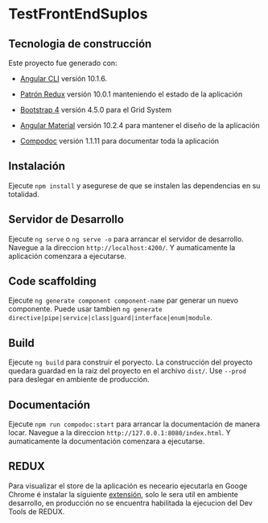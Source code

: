 # TestFrontEndSuplos
## Tecnologia de construcción

Este proyecto fue generado con:

- [Angular CLI](https://github.com/angular/angular-cli) versión 10.1.6.

- [Patrón Redux](https://ngrx.io/) versión 10.0.1 manteniendo el estado de la aplicación

- [Bootstrap 4](https://getbootstrap.com/) versión 4.5.0 para el Grid System

- [Angular Material](https://material.angular.io/) versión 10.2.4 para mantener el diseño de la aplicación

- [Compodoc](https://compodoc.app/) versión 1.1.11 para documentar toda la aplicación

## Instalación

Ejecute `npm install` y asegurese de que se instalen las dependencias en su totalidad.

## Servidor de Desarrollo

Ejecute `ng serve` o `ng serve -o` para arrancar el servidor de desarrollo. Navegue a la direccion `http://localhost:4200/`. Y aumaticamente la aplicación comenzara a ejecutarse.

## Code scaffolding

Ejecute `ng generate component component-name` par generar un nuevo componente. Puede usar tambien `ng generate directive|pipe|service|class|guard|interface|enum|module`.

## Build

Ejecute `ng build` para construir el poryecto. La construcción del proyecto quedara guardad en la raiz del proyecto en el archivo `dist/`. Use `--prod` para deslegar en ambiente de producción.

## Documentación

Ejecute `npm run compodoc:start` para arrancar la documentación de manera locar. Navegue a la direccion `http://127.0.0.1:8080/index.html`. Y aumaticamente la documentación comenzara a ejecutarse.

## REDUX

Para visualizar el store de la aplicación es neceario ejecutarla en Googe Chrome é instalar la siguiente [extensión](https://chrome.google.com/webstore/detail/redux-devtools/lmhkpmbekcpmknklioeibfkpmmfibljd?hl=es),
solo le sera util en ambiente desarrollo, en producción no se encuentra habilitada la ejecucion del Dev Tools de REDUX. 
